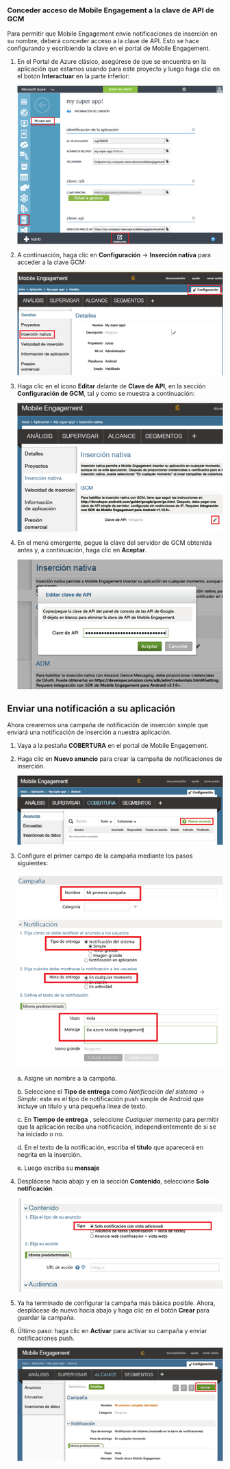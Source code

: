 ### <a name="grant-mobile-engagement-access-to-your-gcm-api-key"></a>Conceder acceso de Mobile Engagement a la clave de API de GCM
Para permitir que Mobile Engagement envíe notificaciones de inserción en su nombre, deberá conceder acceso a la clave de API. Esto se hace configurando y escribiendo la clave en el portal de Mobile Engagement.

1. En el Portal de Azure clásico, asegúrese de que se encuentra en la aplicación que estamos usando para este proyecto y luego haga clic en el botón **Interactuar** en la parte inferior:
   
    ![](./media/mobile-engagement-android-send-push/engage-button.png)
2. A continuación, haga clic en **Configuración** -> **Inserción nativa** para acceder a la clave GCM:
   
    ![](./media/mobile-engagement-android-send-push/engagement-portal.png)
3. Haga clic en el icono **Editar** delante de **Clave de API**, en la sección **Configuración de GCM**, tal y como se muestra a continuación:
   
    ![](./media/mobile-engagement-android-send-push/native-push-settings.png)
4. En el menú emergente, pegue la clave del servidor de GCM obtenida antes y, a continuación, haga clic en **Aceptar**.
   
    ![](./media/mobile-engagement-android-send-push/api-key.png)

## <a id="send"></a>Enviar una notificación a su aplicación
Ahora crearemos una campaña de notificación de inserción simple que enviará una notificación de inserción a nuestra aplicación.

1. Vaya a la pestaña **COBERTURA** en el portal de Mobile Engagement.
2. Haga clic en **Nuevo anuncio** para crear la campaña de notificaciones de inserción.
   
    ![](./media/mobile-engagement-android-send-push/new-announcement.png)
3. Configure el primer campo de la campaña mediante los pasos siguientes:
   
    ![](./media/mobile-engagement-android-send-push/campaign-first-params.png)
   
    a. Asigne un nombre a la campaña.
   
    b. Seleccione el **Tipo de entrega** como *Notificación del sistema -> Simple*: este es el tipo de notificación push simple de Android que incluye un título y una pequeña línea de texto.
   
    c. En **Tiempo de entrega** , seleccione *Cualquier momento* para permitir que la aplicación reciba una notificación, independientemente de si se ha iniciado o no.
   
    d. En el texto de la notificación, escriba el **título** que aparecerá en negrita en la inserción.
   
    e. Luego escriba su **mensaje**
4. Desplácese hacia abajo y en la sección **Contenido**, seleccione **Solo notificación**.
   
    ![](./media/mobile-engagement-android-send-push/campaign-content.png)
5. Ya ha terminado de configurar la campaña más básica posible. Ahora, desplácese de nuevo hacia abajo y haga clic en el botón **Crear** para guardar la campaña.
6. Último paso: haga clic en **Activar** para activar su campaña y enviar notificaciones push.
   
    ![](./media/mobile-engagement-android-send-push/campaign-activate.png)

